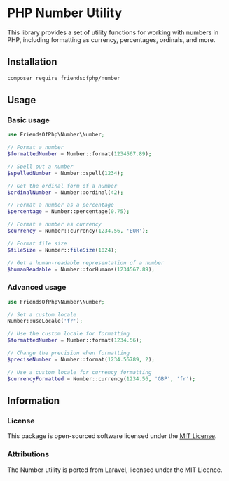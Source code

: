 # PHP Number Utility

This library provides a set of utility functions for working with numbers in PHP, including formatting as currency, percentages, ordinals, and more.

## Installation

```bash
composer require friendsofphp/number
```

## Usage

### Basic usage

```php
use FriendsOfPhp\Number\Number;

// Format a number
$formattedNumber = Number::format(1234567.89);

// Spell out a number
$spelledNumber = Number::spell(1234);

// Get the ordinal form of a number
$ordinalNumber = Number::ordinal(42);

// Format a number as a percentage
$percentage = Number::percentage(0.75);

// Format a number as currency
$currency = Number::currency(1234.56, 'EUR');

// Format file size
$fileSize = Number::fileSize(1024);

// Get a human-readable representation of a number
$humanReadable = Number::forHumans(1234567.89);
```

### Advanced usage

```php
use FriendsOfPhp\Number\Number;

// Set a custom locale
Number::useLocale('fr');

// Use the custom locale for formatting
$formattedNumber = Number::format(1234.56);

// Change the precision when formatting
$preciseNumber = Number::format(1234.56789, 2);

// Use a custom locale for currency formatting
$currencyFormatted = Number::currency(1234.56, 'GBP', 'fr');
```

## Information

### License

This package is open-sourced software licensed under the [MIT License](LICENSE).

### Attributions

The Number utility is ported from Laravel, licensed under the MIT Licence.
